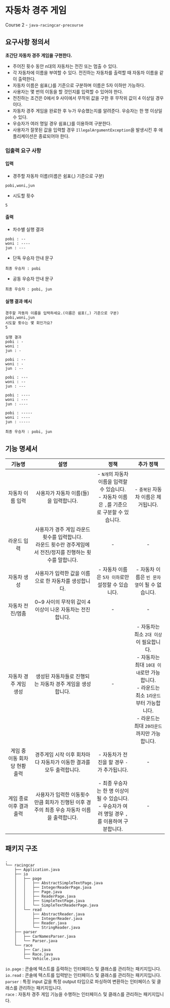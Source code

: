 # 자동차 경주 게임
Course 2 - `java-racingcar-precourse`

## 요구사항 정의서
**초간단 자동차 경주 게임을 구현한다.**

- 주어진 횟수 동안 n대의 자동차는 전진 또는 멈출 수 있다.
- 각 자동차에 이름을 부여할 수 있다. 전진하는 자동차를 출력할 때 자동차 이름을 같이 출력한다.
- 자동차 이름은 쉼표(,)를 기준으로 구분하며 이름은 5자 이하만 가능하다.
- 사용자는 몇 번의 이동을 할 것인지를 입력할 수 있어야 한다.
- 전진하는 조건은 0에서 9 사이에서 무작위 값을 구한 후 무작위 값이 4 이상일 경우이다.
- 자동차 경주 게임을 완료한 후 누가 우승했는지를 알려준다. 우승자는 한 명 이상일 수 있다.
- 우승자가 여러 명일 경우 쉼표(,)를 이용하여 구분한다.
- 사용자가 잘못된 값을 입력할 경우 `IllegalArgumentException`을 발생시킨 후 애플리케이션은 종료되어야 한다.

### 입출력 요구 사항

#### 입력

- 경주할 자동차 이름(이름은 쉼표(,) 기준으로 구분)
```
pobi,woni,jun
```
- 시도할 횟수
```
5
```

#### 출력

- 차수별 실행 결과
```
pobi : --
woni : ----
jun : ---
```

- 단독 우승자 안내 문구
```
최종 우승자 : pobi
```
- 공동 우승자 안내 문구
```
최종 우승자 : pobi, jun
```

#### 실행 결과 예시

```
경주할 자동차 이름을 입력하세요.(이름은 쉼표(,) 기준으로 구분)
pobi,woni,jun
시도할 횟수는 몇 회인가요?
5

실행 결과
pobi : -
woni :
jun : -

pobi : --
woni : -
jun : --

pobi : ---
woni : --
jun : ---

pobi : ----
woni : ---
jun : ----

pobi : -----
woni : ----
jun : -----

최종 우승자 : pobi, jun
```

## 기능 명세서
|        기능명        |                                 설명                                  |                                정책                                 |                                                           추가 정책                                                            |
|:-----------------:|:-------------------------------------------------------------------:|:-----------------------------------------------------------------:|:--------------------------------------------------------------------------------------------------------------------------:|
|     자동차 이름 입력     |                       사용자가 자동차 이름(들)을 입력합니다.                        | - `N개`의 자동차 이름을 입력할 수 있습니다. <br> - 자동차 이름은 `,`를 기준으로 구분할 수 있습니다.  |                                                   - `중복된` 자동차 이름은 제거됩니다.                                                   |
|      라운드 입력       | 사용자가 경주 게임 라운드 횟수를 입력합니다. <br> 라운드 횟수란 경주게임에서 전진/정지를 진행하는 횟수를 말합니다. |                                 -                                 |                                                             -                                                              |
|      자동차 생성       |                   사용자가 입력한 값을 이름으로 한 자동차를 생성합니다.                    |                  - 자동차 이름은 `5자 이하`로만 설정할 수 있습니다.                  |                                                - 자동차 이름은 `빈 문자열`이 될 수 없습니다.                                                |
|     자동차 전진/멈춤     |                 0~9 사이의 무작위 값이 4 이상이 나온 자동차는 전진합니다.                 |                                 -                                 |                                                             -                                                              |
|   자동차 경주 게임 생성    |                  생성된 자동차들로 진행되는 자동차 경주 게임을 생성합니다.                   |                                 -                                 | - 자동차는 최소 `2대 이상`이 필요합니다. <br> - 자동차는 최대 `10대 이내`로만 가능합니다. <br> - 라운드는 최소 `1라운드`부터 가능합니다. <br> - 라운드는 최대 `20라운드`까지만 가능합니다. |
| 게임 중 이동 회차당 현황 출력 |               경주게임 시작 이후 회차마다 자동차가 이동한 결과를 모두 출력합니다.                |                    - 자동차가 전진을 할 경우 `-`가 추가됩니다.                    |                                                             -                                                              |
|  게임 종료 이후 결과 출력   |         사용자가 입력한 이동횟수만큼 회차가 진행된 이후 경주의 최종 우승 자동차 이름을 출력합니다.         | - 최종 우승자는 한 명 이상이 될 수 있습니다. <br> - 우승자가 여러 명일 경우 `,`를 이용하여 구분합니다. |                                                             -                                                              |

## 패키지 구조
```text
.
└── racingcar
    ├── Application.java
    ├── io
    │   ├── page
    │   │   ├── AbstractSimpleTextPage.java
    │   │   ├── IntegerReaderPage.java
    │   │   ├── Page.java
    │   │   ├── ReaderPage.java
    │   │   ├── SimpleTextPage.java
    │   │   └── SimpleTextReaderPage.java
    │   └── read
    │       ├── AbstractReader.java
    │       ├── IntegerReader.java
    │       ├── Reader.java
    │       └── StringReader.java
    ├── parser
    │   ├── CarNamesParser.java
    │   └── Parser.java
    └── race
        ├── Car.java
        ├── Race.java
        └── Vehicle.java
```
`io.page` : 콘솔에 텍스트를 출력하는 인터페이스 및 클래스를 관리하는 패키지입니다.  
`io.read` : 콘솔에 텍스트를 입력받는 인터페이스 및 클래스를 관리하는 패키지입니다.  
`parser` : 특정 input 값을 특정 output 타입으로 파싱하여 변환하는 인터페이스 및 클래스를 관리하는 패키지입니다.  
`race` : 자동차 경주 게임 기능을 수행하는 인터페이스 및 클래스를 관리하는 패키지입니다.
